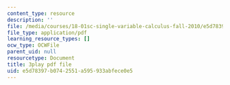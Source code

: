 ```yaml
---
content_type: resource
description: ''
file: /media/courses/18-01sc-single-variable-calculus-fall-2010/e5d78397b0742551a595933abfece0e5_tMVwXglUp60.pdf
file_type: application/pdf
learning_resource_types: []
ocw_type: OCWFile
parent_uid: null
resourcetype: Document
title: 3play pdf file
uid: e5d78397-b074-2551-a595-933abfece0e5
---
```

